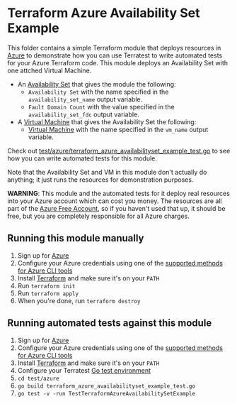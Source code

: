 # Terraform Azure Availability Set Example

This folder contains a simple Terraform module that deploys resources in [Azure](https://azure.microsoft.com/) to demonstrate
how you can use Terratest to write automated tests for your Azure Terraform code. This module deploys an Availability Set with one attched Virtual Machine.

* An [Availability Set](https://docs.microsoft.com/en-us/azure/virtual-machines/availability) that gives the module the following:
    * `Availability Set` with the name specified in the `availability_set_name` output variable.
    * `Fault Domain Count` with the value specified in the `availability_set_fdc` output variable.
* A [Virtual Machine](https://azure.microsoft.com/en-us/services/virtual-machines/) that gives the Availability Set the following:
    * [Virtual Machine](https://docs.microsoft.com/en-us/azure/virtual-machines/) with the name specified in the `vm_name` output variable.

Check out [test/azure/terraform_azure_availabilityset_example_test.go](/test/azure/terraform_azure_availabilityset_example_test.go) to see how you can write
automated tests for this module.

Note that the Availability Set and VM in this module don't actually do anything; it just runs the resources for
demonstration purposes.

**WARNING**: This module and the automated tests for it deploy real resources into your Azure account which can cost you
money. The resources are all part of the [Azure Free Account](https://azure.microsoft.com/en-us/free/), so if you haven't used that up,
it should be free, but you are completely responsible for all Azure charges.

## Running this module manually

1. Sign up for [Azure](https://azure.microsoft.com/)
1. Configure your Azure credentials using one of the [supported methods for Azure CLI
   tools](https://docs.microsoft.com/en-us/cli/azure/azure-cli-configuration?view=azure-cli-latest)
1. Install [Terraform](https://www.terraform.io/) and make sure it's on your `PATH`
1. Run `terraform init`
1. Run `terraform apply`
1. When you're done, run `terraform destroy`

## Running automated tests against this module

1. Sign up for [Azure](https://azure.microsoft.com/)
1. Configure your Azure credentials using one of the [supported methods for Azure CLI
   tools](https://docs.microsoft.com/en-us/cli/azure/azure-cli-configuration?view=azure-cli-latest)
1. Install [Terraform](https://www.terraform.io/) and make sure it's on your `PATH`
1. Configure your Terratest [Go test environment](../README.md)
1. `cd test/azure`
1. `go build terraform_azure_availabilityset_example_test.go`
1. `go test -v -run TestTerraformAzureAvailabilitySetExample`


